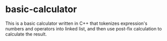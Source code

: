 # basic-calculator
This is a basic calculator written in C++ that tokenizes expression's numbers and operators into linked list, and then use post-fix calculation to calculate the result.
